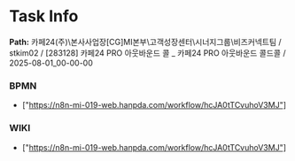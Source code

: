 # Task Info

**Path:** 카페24(주)\본사사업장\[CG]MI본부\고객성장센터\시너지그룹\비즈커넥트팀 / stkim02 / [283128] 카페24 PRO 아웃바운드 콜 _ 카페24 PRO 아웃바운드 콜드콜 / 2025-08-01_00-00-00

### BPMN
- ["https://n8n-mi-019-web.hanpda.com/workflow/hcJA0tTCvuhoV3MJ"]

### WIKI
- ["https://n8n-mi-019-web.hanpda.com/workflow/hcJA0tTCvuhoV3MJ"]

